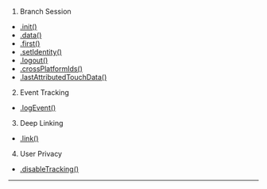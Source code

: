 1. Branch Session
  + [.init()](#initbranch_key-options-callback)
  + [.data()](#datacallback)
  + [.first()](#firstcallback)
  + [.setIdentity()](#setidentityidentity-callback)
  + [.logout()](#logoutcallback)
  + [.crossPlatformIds()](#crossPlatformIdscallback)
  + [.lastAttributedTouchData()](#lastAttributedTouchDataattribution_window-callback)

2. Event Tracking
  + [.logEvent()](#logeventevent-event_data_and_custom_data-content_items-callback)

3. Deep Linking
  + [.link()](#linkdata-callback)

4. User Privacy
  + [.disableTracking()](#disabletrackingdisabletracking)

___
